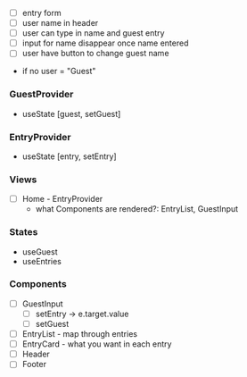 - [ ] entry form
- [ ] user name in header
- [ ] user can type in name and guest entry
- [ ] input for name disappear once name entered
- [ ] user have button to change guest name

- if no user = "Guest"

### GuestProvider

- useState [guest, setGuest]

### EntryProvider

- useState [entry, setEntry]

### Views

- [ ] Home - EntryProvider
  - what Components are rendered?: EntryList, GuestInput

### States

- useGuest
- useEntries

### Components

- [ ] GuestInput
  - [ ] setEntry -> e.target.value
  - [ ] setGuest
- [ ] EntryList - map through entries
- [ ] EntryCard - what you want in each entry
- [ ] Header
- [ ] Footer
